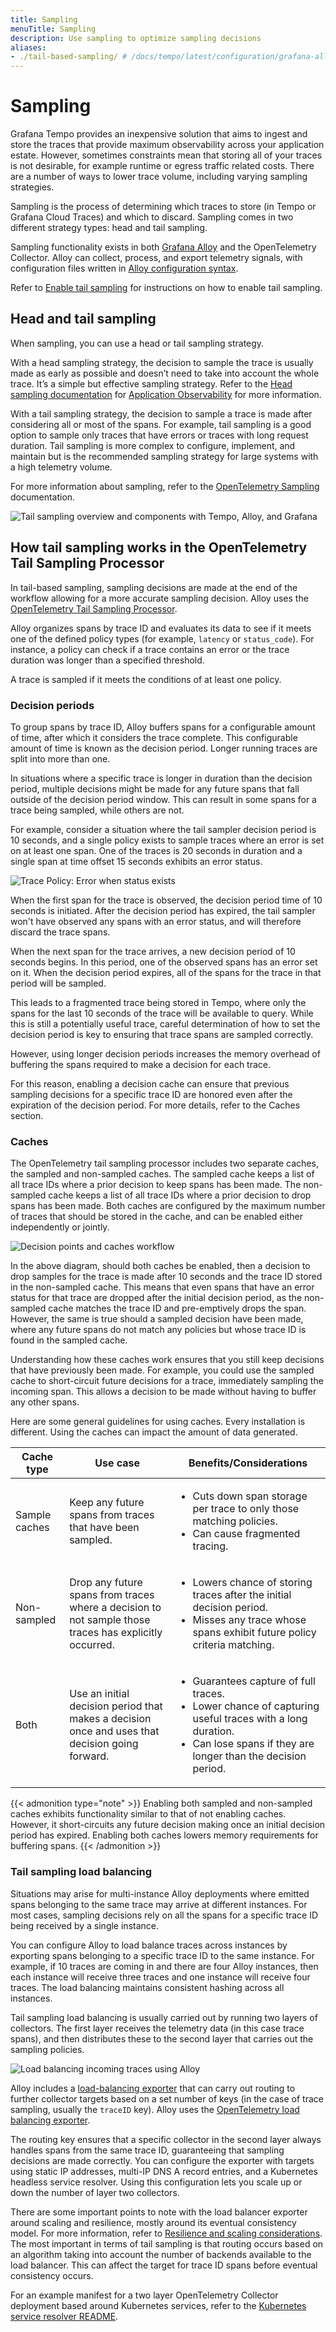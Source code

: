```yaml
---
title: Sampling
menuTitle: Sampling
description: Use sampling to optimize sampling decisions
aliases:
- ./tail-based-sampling/ # /docs/tempo/latest/configuration/grafana-alloy/tail-based-sampling/
---
```


# Sampling

Grafana Tempo provides an inexpensive solution that aims to ingest and store the traces that provide maximum observability across your application estate.
However, sometimes constraints mean that storing all of your traces is not desirable, for example runtime or egress traffic related costs.
There are a number of ways to lower trace volume, including varying sampling strategies.

Sampling is the process of determining which traces to store (in Tempo or Grafana Cloud Traces) and which to discard. Sampling comes in two different strategy types: head and tail sampling.

Sampling functionality exists in both [Grafana Alloy](https://grafana.com/docs/alloy/) and the OpenTelemetry Collector. Alloy can collect, process, and export telemetry signals, with configuration files written in [Alloy configuration syntax](https://grafana.com/docs/alloy/<ALLOY_VERSION>/concepts/configuration-syntax/).

Refer to [Enable tail sampling](https://grafana.com/docs/tempo/<TEMPO_VERSION>/configuration/grafana-alloy/enable-tail-sampling/) for instructions on how to enable tail sampling.

## Head and tail sampling

When sampling, you can use a head or tail sampling strategy.

With a head sampling strategy, the decision to sample the trace is usually made as early as possible and doesn’t need to take into account the whole trace.
It’s a simple but effective sampling strategy.
Refer to the [Head sampling documentation](https://grafana.com/docs/grafana-cloud/monitor-applications/application-observability/collector/sampling/head/#head-sampling) for [Application Observability](https://grafana.com/docs/grafana-cloud/monitor-applications/application-observability/) for more information.

With a tail sampling strategy, the decision to sample a trace is made after considering all or most of the spans. For example, tail sampling is a good option to sample only traces that have errors or traces with long request duration.
Tail sampling is more complex to configure, implement, and maintain but is the recommended sampling strategy for large systems with a high telemetry volume.

For more information about sampling, refer to the [OpenTelemetry Sampling](https://opentelemetry.io/docs/concepts/sampling/) documentation.

![Tail sampling overview and components with Tempo, Alloy, and Grafana](/media/docs/tempo/sampling/tempo-tail-based-sampling.svg)

## How tail sampling works in the OpenTelemetry Tail Sampling Processor

In tail-based sampling, sampling decisions are made at the end of the workflow allowing for a more accurate sampling decision.
Alloy uses the [OpenTelemetry Tail Sampling Processor](https://github.com/open-telemetry/opentelemetry-collector-contrib/blob/main/processor/tailsamplingprocessor/README.md).

Alloy organizes spans by trace ID and evaluates its data to see if it meets one of the defined policy types (for example, `latency` or `status_code`).
For instance, a policy can check if a trace contains an error or the trace duration was longer than a specified threshold.

A trace is sampled if it meets the conditions of at least one policy.

### Decision periods

To group spans by trace ID, Alloy buffers spans for a configurable amount of time, after which it considers the trace complete.
This configurable amount of time is known as the decision period. Longer running traces are split into more than one.

In situations where a specific trace is longer in duration than the decision period, multiple decisions might be made for any future spans that fall outside of the decision period window.
This can result in some spans for a trace being sampled, while others are not.

For example, consider a situation where the tail sampler decision period is 10 seconds, and a single policy exists to sample traces where an error is set on at least one span.
One of the traces is 20 seconds in duration and a single span at time offset 15 seconds exhibits an error status.

![Trace Policy: Error when status exists](/media/docs/tempo/sampling/tempo-decision-point-sampling.svg)

When the first span for the trace is observed, the decision period time of 10 seconds is initiated.
After the decision period has expired, the tail sampler won't have observed any spans with an error status, and will therefore discard the trace spans.

When the next span for the trace arrives, a new decision period of 10 seconds begins.
In this period, one of the observed spans has an error set on it. When the decision period expires, all of the spans for the trace in that period will be sampled.

This leads to a fragmented trace being stored in Tempo, where only the spans for the last 10 seconds of the trace will be available to query.
While this is still a potentially useful trace, careful determination of how to set the decision period is key to ensuring that trace spans are sampled correctly.

However, using longer decision periods increases the memory overhead of buffering the spans required to make a decision for each trace.

For this reason, enabling a decision cache can ensure that previous sampling decisions for a specific trace ID are honored even after the expiration of the decision period.
For more details, refer to the Caches section.

### Caches

The OpenTelemetry tail sampling processor includes two separate caches, the sampled and non-sampled caches.
The sampled cache keeps a list of all trace IDs where a prior decision to keep spans has been made.
The non-sampled cache keeps a list of all trace IDs where a prior decision to drop spans has been made.
Both caches are configured by the maximum number of traces that should be stored in the cache, and can be enabled either independently or jointly.

![Decision points and caches workflow](/media/docs/tempo/sampling/tempo-alloy-sampling-policies.svg)

In the above diagram, should both caches be enabled, then a decision to drop samples for the trace is made after 10 seconds and the trace ID stored in the non-sampled cache.
This means that even spans that have an error status for that trace are dropped after the initial decision period, as the non-sampled cache matches the trace ID and pre-emptively drops the span.
However, the same is true should a sampled decision have been made, where any future spans do not match any policies but whose trace ID is found in the sampled cache.

Understanding how these caches work ensures that you still keep decisions that have previously been made.
For example, you could use the sampled cache to short-circuit future decisions for a trace, immediately sampling the incoming span.
This allows a decision to be made without having to buffer any other spans.

Here are some general guidelines for using caches.
Every installation is different.
Using the caches can impact the amount of data generated.

| Cache type    | Use case                                                                                               | Benefits/Considerations                                                                                                                                                                       |
| ------------- | ------------------------------------------------------------------------------------------------------ | --------------------------------------------------------------------------------------------------------------------------------------------------------------------------------------------- |
| Sample caches | Keep any future spans from traces that have been sampled.                                              | <ul><li>Cuts down span storage per trace to only those matching policies.</li><li> Can cause fragmented tracing.</li></ul>                                                                    |
| Non-sampled   | Drop any future spans from traces where a decision to not sample those traces has explicitly occurred. | <ul><li>Lowers chance of storing traces after the initial decision period. </li><li>Misses any trace whose spans exhibit future policy criteria matching.</li></ul>                           |
| Both          | Use an initial decision period that makes a decision once and uses that decision going forward.        | <ul><li>Guarantees capture of full traces.</li><li>Lower chance of capturing useful traces with a long duration.</li><li>Can lose spans if they are longer than the decision period.</li><ul> |

{{< admonition type="note" >}}
Enabling both sampled and non-sampled caches exhibits functionality similar to that of not enabling caches.
However, it short-circuits any future decision making once an initial decision period has expired. Enabling both caches lowers memory requirements for buffering spans.
{{< /admonition >}}

### Tail sampling load balancing

Situations may arise for multi-instance Alloy deployments where emitted spans belonging to the same trace may arrive at different instances.
For most cases, sampling decisions rely on all the spans for a specific trace ID being received by a single instance.

You can configure Alloy to load balance traces across instances by exporting spans belonging to a specific trace ID to the same instance.
For example, if 10 traces are coming in and there are four Alloy instances, then each instance will receive three traces and one instance will receive four traces.
The load balancing maintains consistent hashing across all instances.

Tail sampling load balancing is usually carried out by running two layers of collectors.
The first layer receives the telemetry data (in this case trace spans), and then distributes these to the second layer that carries out the sampling policies.

![Load balancing incoming traces using Alloy](/media/docs/tempo/sampling/tempo-alloy-sampling-loadbalancing.svg)

Alloy includes a [load-balancing exporter](https://grafana.com/docs/alloy/<ALLOY_VERSION>/reference/components/otelcol/otelcol.exporter.loadbalancing/) that can carry out routing to further collector targets based on a set number of keys (in the case of trace sampling, usually the `traceID` key).
Alloy uses the [OpenTelemetry load balancing exporter](https://github.com/open-telemetry/opentelemetry-collector-contrib/blob/main/exporter/loadbalancingexporter/README.md).

The routing key ensures that a specific collector in the second layer always handles spans from the same trace ID, guaranteeing that sampling decisions are made correctly.
You can configure the exporter with targets using static IP addresses, multi-IP DNS A record entries, and a Kubernetes headless service resolver.
Using this configuration lets you scale up or down the number of layer two collectors.

There are some important points to note with the load balancer exporter around scaling and resilience, mostly around its eventual consistency model. For more information, refer to [Resilience and scaling considerations](https://github.com/open-telemetry/opentelemetry-collector-contrib/blob/main/exporter/loadbalancingexporter/README.md#resilience-and-scaling-considerations).
The most important in terms of tail sampling is that routing occurs based on an algorithm taking into account the number of backends available to the load balancer.
This can affect the target for trace ID spans before eventual consistency occurs.

For an example manifest for a two layer OpenTelemetry Collector deployment based around Kubernetes services, refer to the [Kubernetes service resolver README](https://github.com/open-telemetry/opentelemetry-collector-contrib/blob/main/exporter/loadbalancingexporter/example/k8s-resolver/README.md).